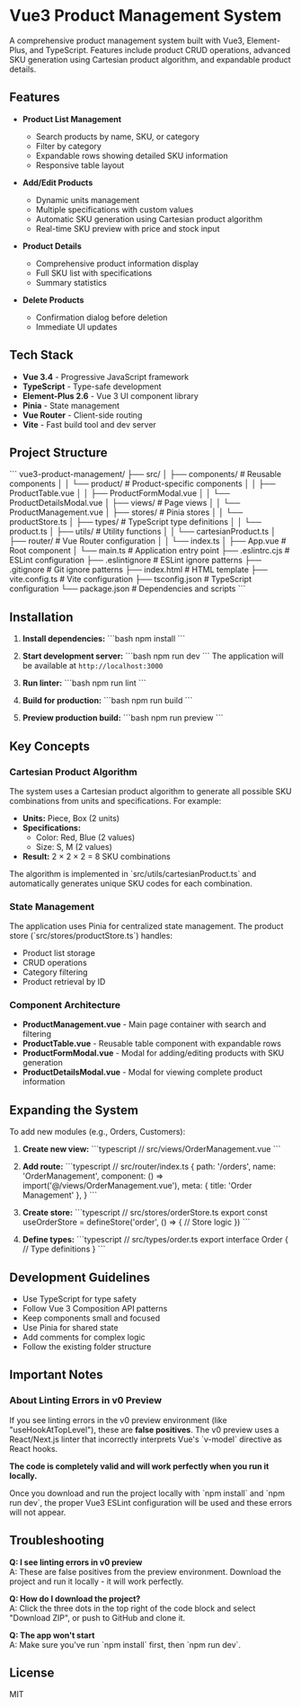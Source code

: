 # Vue3 Product Management System

A comprehensive product management system built with Vue3, Element-Plus, and TypeScript. Features include product CRUD operations, advanced SKU generation using Cartesian product algorithm, and expandable product details.

## Features

- **Product List Management**
  - Search products by name, SKU, or category
  - Filter by category
  - Expandable rows showing detailed SKU information
  - Responsive table layout

- **Add/Edit Products**
  - Dynamic units management
  - Multiple specifications with custom values
  - Automatic SKU generation using Cartesian product algorithm
  - Real-time SKU preview with price and stock input

- **Product Details**
  - Comprehensive product information display
  - Full SKU list with specifications
  - Summary statistics

- **Delete Products**
  - Confirmation dialog before deletion
  - Immediate UI updates

## Tech Stack

- **Vue 3.4** - Progressive JavaScript framework
- **TypeScript** - Type-safe development
- **Element-Plus 2.6** - Vue 3 UI component library
- **Pinia** - State management
- **Vue Router** - Client-side routing
- **Vite** - Fast build tool and dev server

## Project Structure

\`\`\`
vue3-product-management/
├── src/
│   ├── components/          # Reusable components
│   │   └── product/         # Product-specific components
│   │       ├── ProductTable.vue
│   │       ├── ProductFormModal.vue
│   │       └── ProductDetailsModal.vue
│   ├── views/               # Page views
│   │   └── ProductManagement.vue
│   ├── stores/              # Pinia stores
│   │   └── productStore.ts
│   ├── types/               # TypeScript type definitions
│   │   └── product.ts
│   ├── utils/               # Utility functions
│   │   └── cartesianProduct.ts
│   ├── router/              # Vue Router configuration
│   │   └── index.ts
│   ├── App.vue              # Root component
│   └── main.ts              # Application entry point
├── .eslintrc.cjs            # ESLint configuration
├── .eslintignore            # ESLint ignore patterns
├── .gitignore               # Git ignore patterns
├── index.html               # HTML template
├── vite.config.ts           # Vite configuration
├── tsconfig.json            # TypeScript configuration
└── package.json             # Dependencies and scripts
\`\`\`

## Installation

1. **Install dependencies:**
   \`\`\`bash
   npm install
   \`\`\`

2. **Start development server:**
   \`\`\`bash
   npm run dev
   \`\`\`
   The application will be available at `http://localhost:3000`

3. **Run linter:**
   \`\`\`bash
   npm run lint
   \`\`\`

4. **Build for production:**
   \`\`\`bash
   npm run build
   \`\`\`

5. **Preview production build:**
   \`\`\`bash
   npm run preview
   \`\`\`

## Key Concepts

### Cartesian Product Algorithm

The system uses a Cartesian product algorithm to generate all possible SKU combinations from units and specifications. For example:

- **Units:** Piece, Box (2 units)
- **Specifications:** 
  - Color: Red, Blue (2 values)
  - Size: S, M (2 values)
- **Result:** 2 × 2 × 2 = 8 SKU combinations

The algorithm is implemented in \`src/utils/cartesianProduct.ts\` and automatically generates unique SKU codes for each combination.

### State Management

The application uses Pinia for centralized state management. The product store (\`src/stores/productStore.ts\`) handles:
- Product list storage
- CRUD operations
- Category filtering
- Product retrieval by ID

### Component Architecture

- **ProductManagement.vue** - Main page container with search and filtering
- **ProductTable.vue** - Reusable table component with expandable rows
- **ProductFormModal.vue** - Modal for adding/editing products with SKU generation
- **ProductDetailsModal.vue** - Modal for viewing complete product information

## Expanding the System

To add new modules (e.g., Orders, Customers):

1. **Create new view:**
   \`\`\`typescript
   // src/views/OrderManagement.vue
   \`\`\`

2. **Add route:**
   \`\`\`typescript
   // src/router/index.ts
   {
     path: '/orders',
     name: 'OrderManagement',
     component: () => import('@/views/OrderManagement.vue'),
     meta: { title: 'Order Management' },
   }
   \`\`\`

3. **Create store:**
   \`\`\`typescript
   // src/stores/orderStore.ts
   export const useOrderStore = defineStore('order', () => {
     // Store logic
   })
   \`\`\`

4. **Define types:**
   \`\`\`typescript
   // src/types/order.ts
   export interface Order {
     // Type definitions
   }
   \`\`\`

## Development Guidelines

- Use TypeScript for type safety
- Follow Vue 3 Composition API patterns
- Keep components small and focused
- Use Pinia for shared state
- Add comments for complex logic
- Follow the existing folder structure

## Important Notes

### About Linting Errors in v0 Preview

If you see linting errors in the v0 preview environment (like "useHookAtTopLevel"), these are **false positives**. The v0 preview uses a React/Next.js linter that incorrectly interprets Vue's \`v-model\` directive as React hooks.

**The code is completely valid and will work perfectly when you run it locally.**

Once you download and run the project locally with \`npm install\` and \`npm run dev\`, the proper Vue3 ESLint configuration will be used and these errors will not appear.

## Troubleshooting

**Q: I see linting errors in v0 preview**  
A: These are false positives from the preview environment. Download the project and run it locally - it will work perfectly.

**Q: How do I download the project?**  
A: Click the three dots in the top right of the code block and select "Download ZIP", or push to GitHub and clone it.

**Q: The app won't start**  
A: Make sure you've run \`npm install\` first, then \`npm run dev\`.

## License

MIT
